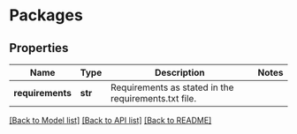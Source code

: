 # Packages

## Properties
Name | Type | Description | Notes
------------ | ------------- | ------------- | -------------
**requirements** | **str** | Requirements as stated in the requirements.txt file. | 

[[Back to Model list]](../README.md#documentation-for-models) [[Back to API list]](../README.md#documentation-for-api-endpoints) [[Back to README]](../README.md)


